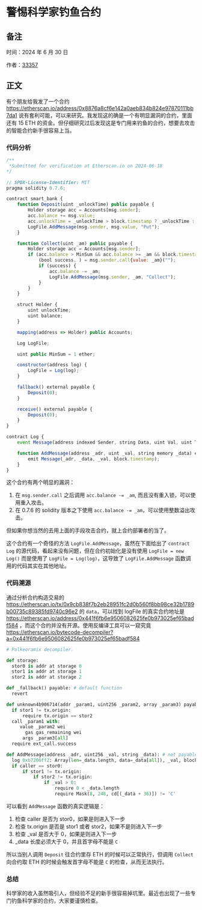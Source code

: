 # 警惕科学家钓鱼合约

## 备注

时间：2024 年 6 月 30 日

作者：[33357](https://github.com/33357)

## 正文

有个朋友给我发了一个合约 https://etherscan.io/address/0x8876a8cf6e142a0aeb834b824e97870111bb7da1 说有套利可能，可以来研究。我发现这的确是一个有明显漏洞的合约，里面还有 15 ETH 的资金。但仔细研究过后发现这是专门用来钓鱼的合约，想要去攻击的智能合约新手很容易上当。

### 代码分析

``` javascript
/**
 *Submitted for verification at Etherscan.io on 2024-06-18
*/

// SPDX-License-Identifier: MIT
pragma solidity 0.7.6;

contract smart_bank {
    function Deposit(uint _unlockTime) public payable {
        Holder storage acc = Accounts[msg.sender];
        acc.balance += msg.value;
        acc.unlockTime = _unlockTime > block.timestamp ? _unlockTime : block.timestamp;
        LogFile.AddMessage(msg.sender, msg.value, "Put");
    }

    function Collect(uint _am) public payable {
        Holder storage acc = Accounts[msg.sender];
        if (acc.balance > MinSum && acc.balance >= _am && block.timestamp > acc.unlockTime) {
            (bool success, ) = msg.sender.call{value: _am}("");
            if (success) {
                acc.balance -= _am;
                LogFile.AddMessage(msg.sender, _am, "Collect");
            }
        }
    }

    struct Holder {
        uint unlockTime;
        uint balance;
    }

    mapping(address => Holder) public Accounts;

    Log LogFile;

    uint public MinSum = 1 ether;

    constructor(address log) {
        LogFile = Log(log);
    }

    fallback() external payable {
        Deposit(0);
    }

    receive() external payable {
        Deposit(0);
    }
}

contract Log {
    event Message(address indexed Sender, string Data, uint Val, uint Time);

    function AddMessage(address _adr, uint _val, string memory _data) external {
        emit Message(_adr, _data, _val, block.timestamp);
    }
}
```
这个合约有两个明显的漏洞：
1. 在 `msg.sender.call` 之后调用 `acc.balance -= _am`, 而且没有重入锁，可以使用重入攻击。
2. 在 0.7.6 的 solidity 版本之下使用 `acc.balance -= _am`，可以使用整数溢出攻击。

但如果你想当然的去用上面的手段攻击合约，就上合约部署者的当了。

这个合约有一个奇怪的方法 `LogFile.AddMessage`，虽然在下面给出了 `contract Log` 的源代码，看起来没有问题，但在合约初始化是没有使用 `LogFile = new Log()` 而是使用了 `LogFile = Log(log)`，这导致了 `LogFile.AddMessage` 函数调用的代码其实在其他地址。

### 代码溯源

通过分析合约构造交易的 https://etherscan.io/tx/0x9cb838f7b2eb28951fc2d0b560f8bb98ce32b1789b00735c89385fd9740c96e2 的 `data`，可以找到 logFile 的真实合约地址是 https://etherscan.io/address/0x441f6fb6e9506082625fe0b973025ef65badf584 ，而这个合约并没有开源。使用反编译工具可以一窥究竟 https://etherscan.io/bytecode-decompiler?a=0x441f6fb6e9506082625fe0b973025ef65badf584

``` python
# Palkeoramix decompiler. 

def storage:
  stor0 is addr at storage 0
  stor1 is addr at storage 1
  stor2 is addr at storage 2

def _fallback() payable: # default function
  revert

def unknown4b906714(addr _param1, uint256 _param2, array _param3) payable: 
  if stor1 != tx.origin:
      require tx.origin == stor2
  call _param1 with:
     value _param2 wei
       gas gas_remaining wei
      args _param3[all]
  require ext_call.success

def AddMessage(address _adr, uint256 _val, string _data): # not payable
  log 0xb7206ff2: Array(len=_data.length, data=_data[all]), _val, block.timestamp, _adr
  if caller == stor0:
      if stor1 != tx.origin:
          if stor2 != tx.origin:
              if _val > 0:
                  require 0 < _data.length
                  require Mask(8, 248, cd[(_data + 36)]) != 'C'
```

可以看到 `AddMessage` 函数的真实逻辑是：
1. 检查 caller 是否为 stor0，如果是则进入下一步
2. 检查 tx.origin 是否是 stor1 或者 stor2，如果不是则进入下一步
3. 检查 _val 是否大于 0，如果是则进入下一步
4. _data 长度必须大于 0，并且首字母不能是 `C`

所以当别人调用 `Deposit` 往合约里存 ETH 的时候可以正常执行，但调用 `Collect` 向合约取 ETH 的时候会触发首字母不能是 `C` 的检查，从而无法执行。

### 总结

科学家的收入虽然吸引人，但经验不足的新手很容易掉坑里。最近也出现了一些专门钓鱼科学家的合约，大家要谨慎检查。